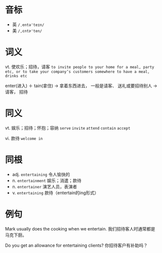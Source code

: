 # 音标

- 英 `/ˌentə'teɪn/`
- 美 `/,ɛntɚ'ten/`

# 词义

vt. 使欢乐；招待，请客
`to invite people to your home for a meal, party etc, or to take your company’s customers somewhere to have a meal, drinks etc`



enter(进入) ＋ tain(拿住) → 拿着东西进去， 一般是请客、 送礼或要招待别人 → 请客， 招待

# 同义

vt. 娱乐；招待；怀抱；容纳
`serve` `invite` `attend` `contain` `accept`

vi. 款待
`welcome in`

# 同根

- adj. `entertaining` 令人愉快的
- n. `entertainment` 娱乐；消遣；款待
- n. `entertainer` 演艺人员，表演者
- v. `entertaining` 款待（entertain的ing形式）

# 例句

Mark usually does the cooking when we entertain.
我们招待客人时通常都是马克下厨。

Do you get an allowance for entertaining clients?
你招待客户有补助吗？


